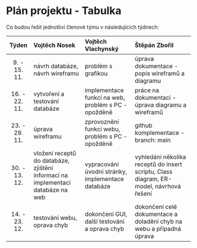 # Plán projektu - Tabulka

Co budou řešit jednotliví členové týmu v následujících týdnech:

| Týden | Vojtěch Nosek | Vojtěch Vlachynský | Štěpán Zbořil |
| :-------: | :---          | :---               | :---          |
| 9. - 15. 11. | návrh databáze, návrh wireframu | problém s grafikou | úprava dokumentace - popis wireframů a diagramu |
| 16. - 22. 11. | vytvoření a testování databáze | implementace funkcí na web, problém s PC - opožděně | práce na dokumentaci - úprava diagramu a wireframů |
| 23. - 29. 11. | úprava wireframu | zprovoznění funkcí webu, problém s PC - opožděně | github komplementace - branch: main |
| 30. - 13. 12. | vložení receptů do databáze, zjištění informací na implementaci databáze na web | vypracování úvodní stránky, implementace databáze | vyhledání několika receptů do insert scriptu, Class diagram, ER-model, návrhová řešení |
| 14. - 23. 12. | testování webu, oprava chyb | dokončení GUI, další testování a oprava chyb | dokončení celé dokumentace a doladění chyb na webu a případná úprava |
